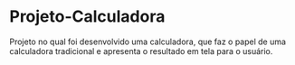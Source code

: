 # Projeto-Calculadora
Projeto no qual foi desenvolvido uma calculadora, que faz o papel de uma calculadora tradicional e apresenta o resultado em tela para o usuário.

